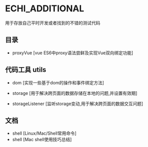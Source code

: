# ECHI_ADDITIONAL

用于存放自己平时开发或者找到的不错的测试代码

## 目录

* proxyVue [vue ES6中proxy语法尝鲜及实现Vue双向绑定功能]

## 代码工具 utils

* dom [实现一些基于dom的操作和事件绑定方法]

* storage [用于解决跨页面的数据存储在本地的问题,并设置有效期]

* storageListener [监听storage变动,用于解决跨页面的数据交互问题]

## 文档

* shell [Linux/Mac/Shell常用命令]
* shell [Mac shell使用技巧总结]
